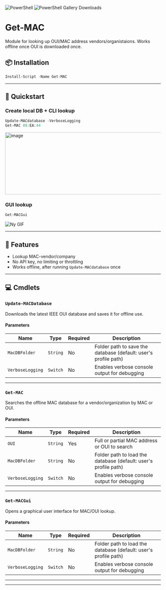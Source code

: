 ![PowerShell](https://img.shields.io/badge/PowerShell-5+-blue)
![PowerShell Gallery Downloads](https://img.shields.io/powershellgallery/dt/Get-MacInfo)

# Get-MAC
Module for looking up OUI/MAC address vendors/organistaions. Works offline once OUI is downloaded once.

## 📦 Installation
```powershell
Install-Script -Name Get-MAC
```

---

## 🚀 Quickstart

### Create local DB + CLI lookup

```powershell
Update-MACdatabase -VerboseLogging
Get-MAC 08:EA:44
```
<img width="826" height="201" alt="image" src="https://github.com/user-attachments/assets/ff39e4da-30d1-488f-8f6f-462aeffa3955" />

### GUI lookup

```powershell
Get-MACGui
```
![Ny GIF](https://github.com/user-attachments/assets/cd759099-d251-4fff-b0d8-d5f3dccb9066)

---

## 📌 Features
 - Lookup MAC-vendor/company
 - No API key, no limiting or throttling
 - Works offline, after running `Update-MACdatabase` once

---

## 💻 Cmdlets

### `Update-MACDatabase`

Downloads the latest IEEE OUI database and saves it for offline use.

#### Parameters

| Name             | Type     | Required | Description                                                       |
|------------------|----------|----------|-------------------------------------------------------------------|
| `MacDBFolder`    | `String` | No       | Folder path to save the database (default: user's profile path)   |
| `VerboseLogging` | `Switch` | No       | Enables verbose console output for debugging                      |

---

### `Get-MAC`

Searches the offline MAC database for a vendor/organization by MAC or OUI.

#### Parameters

| Name             | Type     | Required | Description                                                       |
|------------------|----------|----------|-------------------------------------------------------------------|
| `OUI`            | `String` | Yes      | Full or partial MAC address or OUI to search                      |
| `MacDBFolder`    | `String` | No       | Folder path to load the database (default: user's profile path)   |
| `VerboseLogging` | `Switch` | No       | Enables verbose console output for debugging                      |

---

### `Get-MACGui`

Opens a graphical user interface for MAC/OUI lookup.

#### Parameters

| Name             | Type     | Required | Description                                                       |
|------------------|----------|----------|-------------------------------------------------------------------|
| `MacDBFolder`    | `String` | No       | Folder path to load the database (default: user's profile path)   |
| `VerboseLogging` | `Switch` | No       | Enables verbose console output for debugging                      |

---

---
